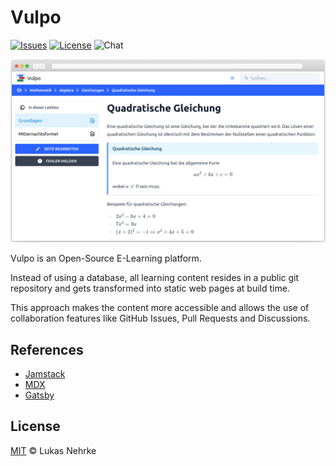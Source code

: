 # Vulpo

[![Issues](https://img.shields.io/github/issues/lukasnehrke/vulpo?style=flat-square)](https://github.com/lukasnehrke/vulpo/issues)
[![License](https://img.shields.io/github/license/lukasnehrke/vulpo?style=flat-square)](https://github.com/lukasnehrke/vulpo/blob/articles/LICENSE)
![Chat](https://img.shields.io/badge/chat-on%20discord-%235865F2?style=flat-square)

![Screenshot](./.github/screenshot.png)

Vulpo is an Open-Source E-Learning platform.

Instead of using a database, all learning content resides in a public git repository
and gets transformed into static web pages at build time.

This approach makes the content more accessible and allows the use of collaboration features like GitHub Issues,
Pull Requests and Discussions.

## References

- [Jamstack](https://jamstack.org/)
- [MDX](https://mdxjs.com/)
- [Gatsby](https://www.gatsbyjs.com/)

## License

[MIT](https://github.com/lukasnehrke/vulpo/blob/main/LICENSE) © Lukas Nehrke
